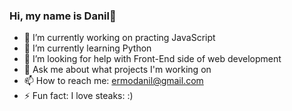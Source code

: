 ### Hi, my name is Danil👋

- 🔭 I’m currently working on practing JavaScript 
- 🌱 I’m currently learning Python
- 🤔 I’m looking for help with Front-End side of web development
- 💬 Ask me about what projects I'm working on
- 📫 How to reach me: ermodanil@gmail.com
- ⚡ Fun fact: I love steaks: :)


